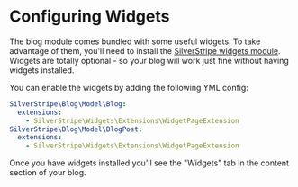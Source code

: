 # Configuring Widgets

The blog module comes bundled with some useful widgets. To take advantage of them, you'll need to install the 
[SilverStripe widgets module](https://github.com/silverstripe/silverstripe-widgets). Widgets are totally optional - 
so your blog will work just fine without having widgets installed.

You can enable the widgets by adding the following YML config:

```yaml
SilverStripe\Blog\Model\Blog:
  extensions:
    - SilverStripe\Widgets\Extensions\WidgetPageExtension
SilverStripe\Blog\Model\BlogPost:
  extensions:
    - SilverStripe\Widgets\Extensions\WidgetPageExtension
```

Once you have widgets installed you'll see the "Widgets" tab in the content section of your blog.
